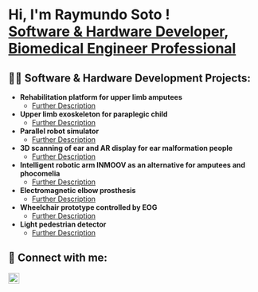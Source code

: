 <h1>Hi, I'm Raymundo Soto ! <br/><a href="https://github.com/joshmadakor1">Software & Hardware Developer</a>, <a href="https://www.linkedin.com/in/raymundo-de-jesus-soto-ortiz"> Biomedical Engineer Professional</a>

<h2>👨‍💻 Software & Hardware Development Projects:</h2>

- <b>Rehabilitation platform for upper limb amputees</b>
  - [Further Description](https://github.com/RaySotOz/RehabilitationPlatform)
- <b>Upper limb exoskeleton for paraplegic child</b>
  - [Further Description](https://github.com/RaySotOz/Exoskeleton)
- <b>Parallel robot simulator</b>
  - [Further Description](https://github.com/RaySotOz/ParallelRobot)
- <b>3D scanning of ear and AR display for ear malformation people</b>
  - [Further Description](https://github.com/RaySotOz/EarMalformation)
- <b>Intelligent robotic arm INMOOV as an alternative for amputees and phocomelia</b>
  - [Further Description](https://github.com/RaySotOz/InMoovTH)
- <b>Electromagnetic elbow prosthesis</b>
  - [Further Description](https://github.com/RaySotOz/InMoovTH)
- <b>Wheelchair prototype controlled by EOG</b>
  - [Further Description](https://github.com/RaySotOz/Wheelchair)
- <b>Light pedestrian detector</b>
  - [Further Description](https://github.com/RaySotOz/Pedestriandetector)
    
<h2> 🤳 Connect with me:</h2>

[<img align="left" alt="JoshMadakor | LinkedIn" width="22px" src="https://cdn.jsdelivr.net/npm/simple-icons@v3/icons/linkedin.svg" />][linkedin]

[linkedin]: https://linkedin.com/in/raymundo-de-jesus-soto-ortiz

<!--
**joshmadakor1/joshmadakor1** is a ✨ _special_ ✨ repository because its `README.md` (this file) appears on your GitHub profile.

Here are some ideas to get you started:

- 🔭 I’m currently working on ...
- 🌱 I’m currently learning ...
- 👯 I’m looking to collaborate on ...
- 🤔 I’m looking for help with ...
- 💬 Ask me about ...
- 📫 How to reach me: ...
- 😄 Pronouns: ...
- ⚡ Fun fact: ...
-->
